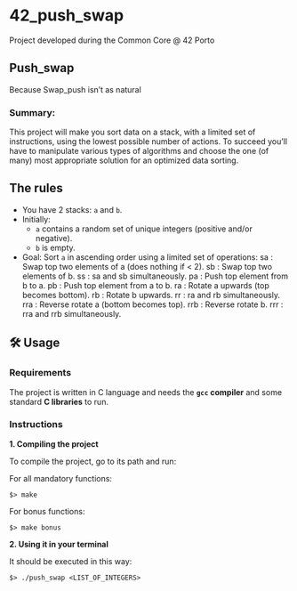 # 42_push_swap
Project developed during the Common Core @ 42 Porto

## Push_swap
Because Swap_push isn’t as natural

### Summary:
This project will make you sort data on a stack, with a limited set of instructions, using
the lowest possible number of actions. To succeed you’ll have to manipulate various
types of algorithms and choose the one (of many) most appropriate solution for an
optimized data sorting.

## The rules

- You have 2 stacks: `a` and `b`.
- Initially:
  - `a` contains a random set of unique integers (positive and/or negative).
  - `b` is empty.
- Goal: Sort `a` in ascending order using a limited set of operations:
  sa : Swap top two elements of a (does nothing if < 2).
  sb : Swap top two elements of b.
  ss : sa and sb simultaneously.
  pa : Push top element from b to a.
  pb : Push top element from a to b.
  ra : Rotate a upwards (top becomes bottom).
  rb : Rotate b upwards.
  rr : ra and rb simultaneously.
  rra : Reverse rotate a (bottom becomes top).
  rrb : Reverse rotate b.
  rrr : rra and rrb simultaneously.

## 🛠️ Usage

### Requirements

The project is written in C language and needs the **`gcc` compiler** and some standard **C libraries** to run.

### Instructions

**1. Compiling the project**

To compile the project, go to its path and run:

For all mandatory functions:

```shell
$> make
```

For bonus functions:

```shell
$> make bonus
```

**2. Using it in your terminal**

It should be executed in this way:

```shell
$> ./push_swap <LIST_OF_INTEGERS>
```
